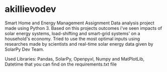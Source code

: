 # akillievodev
Smart Home and Energy Management Assignment
Data analysis project made using Python 3.
Based on this projects outcomes i've seen impacts of solar energy systems, load-shifting and smart-grid systems' on a household's economy.
Tried to use the most optimal inputs using researches made by scientists and real-time solar energy data given by SolarPy Dev Team.


Used Libraries: Pandas, SolarPy, Openpyxl, Numpy and MatPlotLib, Datetime that you can find on the requirements.txt file

